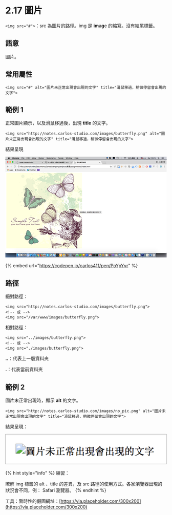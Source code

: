 # 2.17 圖片

`<img src="#">`：src 為圖片的路徑。img 是 **im**a**g**e 的縮寫。沒有結尾標籤。

## 語意

圖片。

## 常用屬性

```markup
<img src="#" alt="圖片未正常出現會出現的文字" title="滑鼠移過，稍微停留會出現的文字">
```

## 範例 1

正常圖片顯示，以及滑鼠移過後，出現 **title** 的文字。

```markup
<img src="http://notes.carlos-studio.com/images/butterfly.png" alt="圖片未正常出現會出現的文字" title="滑鼠移過，稍微停留會出現的文字">
```

結果呈現

![](../.gitbook/assets/tu-pian-title-shi-yi-.png)

{% embed url="https://codepen.io/carlos411/pen/PoYpYvr" %}

## 路徑

絕對路徑：

```markup
<img src="http://notes.carlos-studio.com/images/butterfly.png">
<!-- 或 -->
<img src="/var/www/images/butterfly.png">
```

相對路徑：

```markup
<img src="../images/butterfly.png">
<!-- 或 -->
<img src="./images/butterfly.png">
```

**..**：代表上一層資料夾

**.**：代表當前資料夾

## 範例 2

圖片末正常出現時，顯示 **alt** 的文字。

```markup
<img src="http://notes.carlos-studio.com/images/no_pic.png" alt="圖片未正常出現會出現的文字" title="滑鼠移過，稍微停留會出現的文字">
```

結果呈現：

![](../.gitbook/assets/tu-pian-wei-zheng-chang-chu-xian-.png)

{% hint style="info" %}
練習：

瞭解 img 標籤的 alt 、title 的差異，及 src 路徑的使用方式。各家瀏覽器出現的狀況會不同，例： Safari 瀏覽器。
{% endhint %}



工具：暫時性的假圖網址：[https://via.placeholder.com/300x200](https://via.placeholder.com/300x200)

